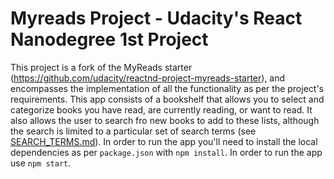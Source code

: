# Myreads Project - Udacity's React Nanodegree 1st Project

This project is a fork of the MyReads starter (https://github.com/udacity/reactnd-project-myreads-starter), and encompasses the implementation of all the functionality as per the project's requirements. This app consists of a bookshelf that allows you to select and categorize books you have read, are currently reading, or want to read. It also allows the user to search fro new books to add to these lists, although the search is limited to a particular set of search terms (see [SEARCH_TERMS.md](SEARCH_TERMS.md)). In order to run the app you'll need to install the local dependencies as per `package.json` with `npm install`. In order to run the app use `npm start`.

